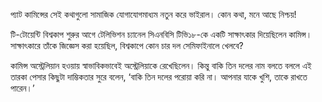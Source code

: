 প্যাট কামিন্সের সেই কথাগুলো সামাজিক যোগাযোগমাধ্যম নতুন করে ভাইরাল। কোন কথা, মনে আছে নিশ্চয়!

টি-টোয়েন্টি বিশ্বকাপ শুরুর আগে টেলিভিশন চ্যানেল সিএনবিসি টিভি১৮-কে একটি সাক্ষাৎকার দিয়েছিলেন কামিন্স। সাক্ষাৎকারে তাঁকে জিজ্ঞেস করা হয়েছিল, বিশ্বকাপে কোন চার দল সেমিফাইনালে খেলবে?

কামিন্স অস্ট্রেলিয়ান হওয়ায় স্বাভাবিকভাবেই অস্ট্রেলিয়াকে রেখেছিলেন। কিন্তু বাকি তিন দলের নাম বলতে বললে এই তারকা পেসার কিছুটা দাম্ভিকতার সুরে বলেন, ‘বাকি তিন দলের পরোয়া করি না। আপনার যাকে খুশি, তাকে রাখতে পারেন।’
